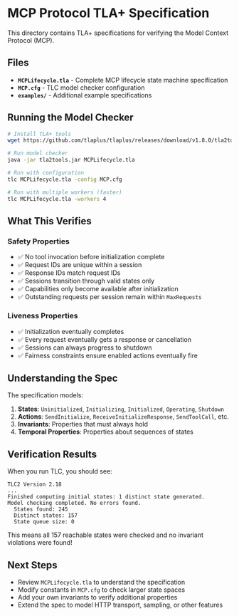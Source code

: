 # MCP Protocol TLA+ Specification

This directory contains TLA+ specifications for verifying the Model Context Protocol (MCP).

## Files

- **`MCPLifecycle.tla`** - Complete MCP lifecycle state machine specification
- **`MCP.cfg`** - TLC model checker configuration
- **`examples/`** - Additional example specifications

## Running the Model Checker

```bash
# Install TLA+ tools
wget https://github.com/tlaplus/tlaplus/releases/download/v1.8.0/tla2tools.jar

# Run model checker
java -jar tla2tools.jar MCPLifecycle.tla

# Run with configuration
tlc MCPLifecycle.tla -config MCP.cfg

# Run with multiple workers (faster)
tlc MCPLifecycle.tla -workers 4
```

## What This Verifies

### Safety Properties
- ✅ No tool invocation before initialization complete
- ✅ Request IDs are unique within a session
- ✅ Response IDs match request IDs
- ✅ Sessions transition through valid states only
- ✅ Capabilities only become available after initialization
- ✅ Outstanding requests per session remain within `MaxRequests`

### Liveness Properties
- ✅ Initialization eventually completes
- ✅ Every request eventually gets a response or cancellation
- ✅ Sessions can always progress to shutdown
- ✅ Fairness constraints ensure enabled actions eventually fire

## Understanding the Spec

The specification models:
1. **States**: `Uninitialized`, `Initializing`, `Initialized`, `Operating`, `Shutdown`
2. **Actions**: `SendInitialize`, `ReceiveInitializeResponse`, `SendToolCall`, etc.
3. **Invariants**: Properties that must always hold
4. **Temporal Properties**: Properties about sequences of states

## Verification Results

When you run TLC, you should see:

```
TLC2 Version 2.18
...
Finished computing initial states: 1 distinct state generated.
Model checking completed. No errors found.
  States found: 245
  Distinct states: 157
  State queue size: 0
```

This means all 157 reachable states were checked and no invariant violations were found!

## Next Steps

- Review `MCPLifecycle.tla` to understand the specification
- Modify constants in `MCP.cfg` to check larger state spaces
- Add your own invariants to verify additional properties
- Extend the spec to model HTTP transport, sampling, or other features
